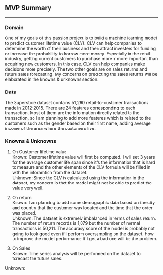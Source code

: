 ## MVP Summary
---------

### Domain
One of my goals of this passion project is to build a machine learning model to predict customer lifetime value (CLV). CLV can help companies to determine the worth of their business and then attract investers for funding or increase the probability to borrow more money. Especially in the retail industry, getting current customers to purchase more ir more important than acquiring new customers. In this case, CLV can help companies make decisions more precisely.
The two other goals are on sales returns and future sales forecasting. My concerns on predicting the sales returns will be elaborated in the knowns & unknowns section.

### Data

The Superstore dataset contains 51,290 retail-to-customer transactions made in 2012-2015. There are 24 features corresponding to each transaction. Most of them are the information  directly related to the transaction, so I am planning to add more features which is related to the customers such as the gender based on their first name, adding average income of the area where the customers live.

### Knowns & Unknowns

1. On Customer lifetime value <br>
Known: Customer lifetime value will first be computed. I will set 3 years for the average customer life span since it's the information that is hard to measure and the other elements of the CLV formula will be filled in with the inforamtion from the dataset. <br>
Unknown: Since the CLV is calculated using the information in the dataset, my concern is that the model might not be able to predict the value very well.

2. On return <br>
Known: I am planning to add some demographic data based on the city and country that the customer was located and the time that the order was placed. <br>
Unknown: The dataset is extremely imbalanced in terms of sales return. The number of return records is 1,079 but the number of normal transactions is 50,211. The accuracy score of the model is probably not going to look good even if I perform oversampling on the dataset. How to improve the model performance if I get a bad one will be the problem.

3. On Sales <br>
Known: Time series analysis will be performed on the dataset to forecast the future sales. <br>

Unknown: 
